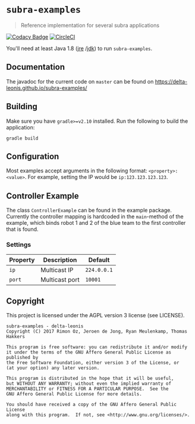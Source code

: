# `subra-examples`
> Reference implementation for several subra applications 

[![Codacy Badge](https://api.codacy.com/project/badge/Grade/2e361a22754a4f749f44cf6eb5153c55)](https://www.codacy.com/app/delta-leonis/subra-examples?utm_source=github.com&amp;utm_medium=referral&amp;utm_content=delta-leonis/subra-examples&amp;utm_campaign=Badge_Grade)
[![CircleCI](https://circleci.com/gh/delta-leonis/subra-examples.svg?style=svg)](https://circleci.com/gh/delta-leonis/subra-examples)

You'll need at least Java 1.8 ([jre](https://www.java.com/download/)
/[jdk](http://www.oracle.com/technetwork/java/javase/downloads/index-jsp-138363.html))
to run `subra-examples`.

## Documentation

The javadoc for the current code on `master` can be found on https://delta-leonis.github.io/subra-examples/

## Building

Make sure you have `gradle>=v2.10` installed. Run the following to build the application:

```
gradle build
```

## Configuration

Most examples accept arguments in the following format: `<property>:<value>`. For example, setting
the IP would be `ip:123.123.123.123`.

## Controller Example

The class `ControllerExample` can be found in the example package. Currently the controller mapping
is hardcoded in the `main`-method of the example, which binds robot 1 and 2 of the blue team to the
first controller that is found.

### Settings

| Property | Description    | Default     |
|--------- |--------------- |------------ |
| `ip`     | Multicast IP   | `224.0.0.1` |
| `port`   | Multicast port | `10001`     |

## Copyright

This project is licensed under the AGPL version 3 license (see LICENSE).

```
subra-examples - delta-leonis
Copyright (C) 2017 Rimon Oz, Jeroen de Jong, Ryan Meulenkamp, Thomas Hakkers

This program is free software: you can redistribute it and/or modify
it under the terms of the GNU Affero General Public License as published by
the Free Software Foundation, either version 3 of the License, or
(at your option) any later version.

This program is distributed in the hope that it will be useful,
but WITHOUT ANY WARRANTY; without even the implied warranty of
MERCHANTABILITY or FITNESS FOR A PARTICULAR PURPOSE.  See the
GNU Affero General Public License for more details.

You should have received a copy of the GNU Affero General Public License
along with this program.  If not, see <http://www.gnu.org/licenses/>.
```

